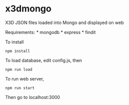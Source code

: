 # x3dmongo
X3D JSON files loaded into Mongo and displayed on web

Requirements:
    * mongodb
    * express
    * findit
    
To install
```
npm install
```

To load database, edit config.js, then

```
npm run load
```

To run web server,

```
npm run start
```

Then go to localhost:3000
